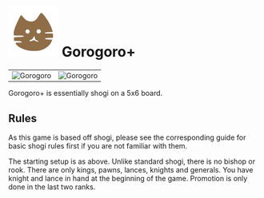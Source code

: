 
# ![Gorogoro](https://github.com/gbtami/pychess-variants/blob/master/static/icons/Gorogoro.svg) Gorogoro+

|   |   |
--- | ---
![Gorogoro](https://github.com/gbtami/pychess-variants/blob/master/static/images/ShogiGuide/Gorogoro1.png) | ![Gorogoro](https://github.com/gbtami/pychess-variants/blob/master/static/images/ShogiGuide/Gorogoro2.png)

Gorogoro+ is essentially shogi on a 5x6 board.

## Rules

As this game is based off shogi, please see the corresponding guide for basic shogi rules first if you are not familiar with them.

The starting setup is as above. Unlike standard shogi, there is no bishop or rook. There are only kings, pawns, lances, knights and generals. You have knight and lance in hand at the beginning of the game. Promotion is only done in the last two ranks. 
